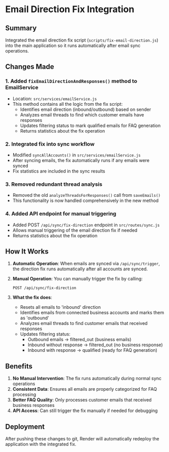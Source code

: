 # Email Direction Fix Integration

## Summary
Integrated the email direction fix script (`scripts/fix-email-direction.js`) into the main application so it runs automatically after email sync operations.

## Changes Made

### 1. Added `fixEmailDirectionAndResponses()` method to EmailService
- Location: `src/services/emailService.js`
- This method contains all the logic from the fix script:
  - Identifies email direction (inbound/outbound) based on sender
  - Analyzes email threads to find which customer emails have responses
  - Updates filtering status to mark qualified emails for FAQ generation
  - Returns statistics about the fix operation

### 2. Integrated fix into sync workflow
- Modified `syncAllAccounts()` in `src/services/emailService.js`
- After syncing emails, the fix automatically runs if any emails were synced
- Fix statistics are included in the sync results

### 3. Removed redundant thread analysis
- Removed the old `analyzeThreadsForResponses()` call from `saveEmails()`
- This functionality is now handled comprehensively in the new method

### 4. Added API endpoint for manual triggering
- Added POST `/api/sync/fix-direction` endpoint in `src/routes/sync.js`
- Allows manual triggering of the email direction fix if needed
- Returns statistics about the fix operation

## How It Works

1. **Automatic Operation**: When emails are synced via `/api/sync/trigger`, the direction fix runs automatically after all accounts are synced.

2. **Manual Operation**: You can manually trigger the fix by calling:
   ```
   POST /api/sync/fix-direction
   ```

3. **What the fix does**:
   - Resets all emails to 'inbound' direction
   - Identifies emails from connected business accounts and marks them as 'outbound'
   - Analyzes email threads to find customer emails that received responses
   - Updates filtering status:
     - Outbound emails → filtered_out (business emails)
     - Inbound without response → filtered_out (no business response)
     - Inbound with response → qualified (ready for FAQ generation)

## Benefits

1. **No Manual Intervention**: The fix runs automatically during normal sync operations
2. **Consistent Data**: Ensures all emails are properly categorized for FAQ processing
3. **Better FAQ Quality**: Only processes customer emails that received business responses
4. **API Access**: Can still trigger the fix manually if needed for debugging

## Deployment

After pushing these changes to git, Render will automatically redeploy the application with the integrated fix.